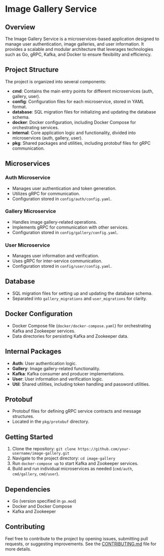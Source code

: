 # Image Gallery Service

## Overview

The Image Gallery Service is a microservices-based application designed to manage user authentication, image galleries, and user information. It provides a scalable and modular architecture that leverages technologies such as Go, gRPC, Kafka, and Docker to ensure flexibility and efficiency.

## Project Structure

The project is organized into several components:

- **cmd**: Contains the main entry points for different microservices (auth, gallery, user).
- **config**: Configuration files for each microservice, stored in YAML format.
- **database**: SQL migration files for initializing and updating the database schema.
- **docker**: Docker configuration, including Docker Compose for orchestrating services.
- **internal**: Core application logic and functionality, divided into microservices (auth, gallery, user).
- **pkg**: Shared packages and utilities, including protobuf files for gRPC communication.

## Microservices

### Auth Microservice

- Manages user authentication and token generation.
- Utilizes gRPC for communication.
- Configuration stored in `config/auth/config.yaml`.

### Gallery Microservice

- Handles image gallery-related operations.
- Implements gRPC for communication with other services.
- Configuration stored in `config/gallery/config.yaml`.

### User Microservice

- Manages user information and verification.
- Uses gRPC for inter-service communication.
- Configuration stored in `config/user/config.yaml`.

## Database

- SQL migration files for setting up and updating the database schema.
- Separated into `gallery_migrations` and `user_migrations` for clarity.

## Docker Configuration

- Docker Compose file (`docker/docker-compose.yaml`) for orchestrating Kafka and Zookeeper services.
- Data directories for persisting Kafka and Zookeeper data.

## Internal Packages

- **Auth**: User authentication logic.
- **Gallery**: Image gallery-related functionality.
- **Kafka**: Kafka consumer and producer implementations.
- **User**: User information and verification logic.
- **Util**: Shared utilities, including token handling and password utilities.

## Protobuf

- Protobuf files for defining gRPC service contracts and message structures.
- Located in the `pkg/protobuf` directory.

## Getting Started

1. Clone the repository: `git clone https://github.com/your-username/image-gallery.git`
2. Navigate to the project directory: `cd image-gallery`
3. Run `docker-compose up` to start Kafka and Zookeeper services.
4. Build and run individual microservices as needed (`cmd/auth`, `cmd/gallery`, `cmd/user`).

## Dependencies

- Go (version specified in `go.mod`)
- Docker and Docker Compose
- Kafka and Zookeeper

## Contributing

Feel free to contribute to the project by opening issues, submitting pull requests, or suggesting improvements. See the [CONTRIBUTING.md](CONTRIBUTING.md) file for more details.
